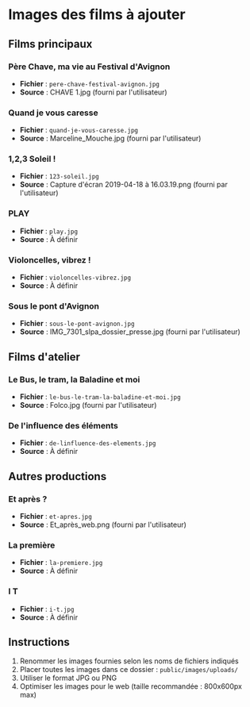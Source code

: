 # Images des films à ajouter

## Films principaux

### Père Chave, ma vie au Festival d'Avignon
- **Fichier** : `pere-chave-festival-avignon.jpg`
- **Source** : CHAVE 1.jpg (fourni par l'utilisateur)

### Quand je vous caresse
- **Fichier** : `quand-je-vous-caresse.jpg`
- **Source** : Marceline_Mouche.jpg (fourni par l'utilisateur)

### 1,2,3 Soleil !
- **Fichier** : `123-soleil.jpg`
- **Source** : Capture d'écran 2019-04-18 à 16.03.19.png (fourni par l'utilisateur)

### PLAY
- **Fichier** : `play.jpg`
- **Source** : À définir

### Violoncelles, vibrez !
- **Fichier** : `violoncelles-vibrez.jpg`
- **Source** : À définir

### Sous le pont d'Avignon
- **Fichier** : `sous-le-pont-avignon.jpg`
- **Source** : IMG_7301_slpa_dossier_presse.jpg (fourni par l'utilisateur)

## Films d'atelier

### Le Bus, le tram, la Baladine et moi
- **Fichier** : `le-bus-le-tram-la-baladine-et-moi.jpg`
- **Source** : Folco.jpg (fourni par l'utilisateur)

### De l'influence des éléments
- **Fichier** : `de-linfluence-des-elements.jpg`
- **Source** : À définir

## Autres productions

### Et après ?
- **Fichier** : `et-apres.jpg`
- **Source** : Et_après_web.png (fourni par l'utilisateur)

### La première
- **Fichier** : `la-premiere.jpg`
- **Source** : À définir

### I T
- **Fichier** : `i-t.jpg`
- **Source** : À définir

## Instructions

1. Renommer les images fournies selon les noms de fichiers indiqués
2. Placer toutes les images dans ce dossier : `public/images/uploads/`
3. Utiliser le format JPG ou PNG
4. Optimiser les images pour le web (taille recommandée : 800x600px max)

